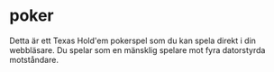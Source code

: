 # poker
Detta är ett Texas Hold'em pokerspel som du kan spela direkt i din webbläsare. Du spelar som en mänsklig spelare mot fyra datorstyrda motståndare.
